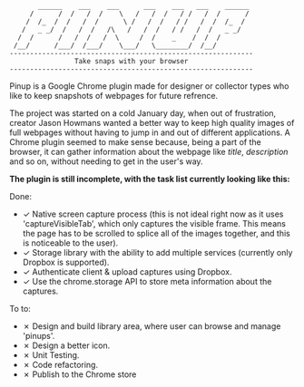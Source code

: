           ______    ___    ___      ___    ___   ___    ______
         /      /  /   /  /    \   /   /  /   / /   /  /      /
        /  /_  /  /   /  /      \ /   /  /   / /   /  /  /_  /
       /   _ _/  /   /  /   /\   /   /  /   / /   /  /   _ _/
      /  /      /   /  /   /  \     /  /    _    /  /  /
     /__/      /___/  /___/    \___/   \________/  /__/
    ------------------------------------------------------------
                    Take snaps with your browser
    ------------------------------------------------------------

Pinup is a Google Chrome plugin made for designer or collector types who like to keep snapshots of webpages for future refrence.

The project was started on a cold January day, when out of frustration, creator Jason Howmans wanted a better way to keep high quality images of full webpages without having to jump in and out of different applications. A Chrome plugin seemed to make sense because, being a part of the browser, it can gather information about the webpage like _title_, _description_ and so on, without needing to get in the user's way.

**The plugin is still incomplete, with the task list currently looking like this:**

Done:
- ✓ Native screen capture process (this is not ideal right now as it uses 'captureVisibleTab', which only captures the visible frame. This means the page has to be scrolled to splice all of the images together, and this is noticeable to the user).
- ✓ Storage library with the ability to add multiple services (currently only Dropbox is supported).
- ✓ Authenticate client & upload captures using Dropbox.
- ✓ Use the chrome.storage API to store meta information about the captures.

To to:
- ✗ Design and build library area, where user can browse and manage 'pinups'.
- ✗ Design a better icon.
- ✗ Unit Testing.
- ✗ Code refactoring.
- ✗ Publish to the Chrome store
